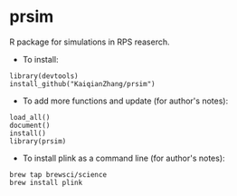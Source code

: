# prsim

R package for simulations in RPS reaserch.

- To install:
```
library(devtools)
install_github("KaiqianZhang/prsim")
```

- To add more functions and update (for author's notes):
```
load_all()
document()
install()
library(prsim)
```

- To install plink as a command line (for author's notes):
```
brew tap brewsci/science
brew install plink
```

